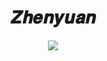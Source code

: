 <div align="center">
    <h1>𝒁𝒉𝒆𝒏𝒚𝒖𝒂𝒏</h1>
    <a href="https://discord.gg/ZwJ876pNvm"><img src="https://discord.com/api/guilds/992455685835063346/widget.png?style=banner3"></a>

</div>
